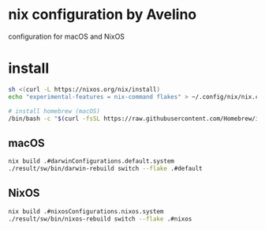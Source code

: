 # nix configuration by Avelino

configuration for macOS and NixOS

# install

```bash
sh <(curl -L https://nixos.org/nix/install)
echo "experimental-features = nix-command flakes" > ~/.config/nix/nix.conf

# install homebrew (macOS)
/bin/bash -c "$(curl -fsSL https://raw.githubusercontent.com/Homebrew/install/HEAD/install.sh)"
```

## macOS
```bash
nix build .#darwinConfigurations.default.system
./result/sw/bin/darwin-rebuild switch --flake .#default
```

## NixOS
```bash
nix build .#nixosConfigurations.nixos.system
./result/sw/bin/nixos-rebuild switch --flake .#nixos
```
